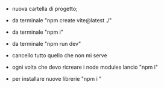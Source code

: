 - nuova cartella di progetto;
- da terminale "npm create vite@latest ./"
- da terminale "npm i"
- da terminale "npm run dev"
- cancello tutto quello che non mi serve



- ogni volta che devo ricreare i node modules lancio "npm i"
- per installare nuove librerie "npm i <nome libreria>"